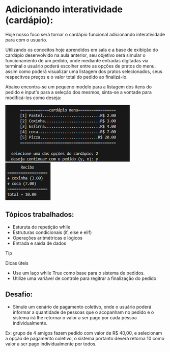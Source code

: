 # Adicionando interatividade (cardápio):
Hoje nosso foco será tornar o cardápio funcional adicionando interatividade para com o usuario. 

Utilizando os conceitos hoje aprendidos em sala e a base de exibição do cardápio desenvolvido na aula anterior, seu objetivo será simular o funcionamento de um pedido, onde mediante entradas digitadas via terminal o usuário poderá escolher entre as opções de pratos do menu, assim como poderá visualizar uma listagem dos pratos selecionados, seus respecitvos preços e o valor total do pedido ao finalizá-lo.

Abaixo encontra-se um pequeno modelo para a listagem dos itens do pedido e input's para a seleção dos mesmos, sinta-se a vontade para modificá-los como deseja:

![Exemplo de inputs](modelo_input.png)
![exemplo de recibo](modelo_pedido.png)



## Tópicos trabalhados:
- Esturuta de repetição while
- Estruturas condicionais (if, else e elif)
- Operações aritmétricas e lógicos
- Entrada e saída de dados

> [!TIP]
>Dicas úteis
> * Use um laço while True como base para o sistema de pedidos.
> * Utilize uma variável de controle para regitrar a finalização do pedido

## Desafio:

- Simule um cenário de pagamento coletivo, onde o usuário poderá informar a quantidade de pessoas que o acopanham no pedido e o sistema irá lhe retornar o valor a ser pago por cada pessoa individualmente. 

Ex: grupo de 4 amigos fazem pedido com valor de R$ 40,00, e selecionam a opção de pagamento coletivo, o sistema portanto deverá retorna 10 como valor a ser pago individualmente por todos.
